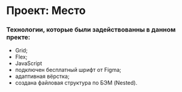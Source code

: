 # Проект: Место

### Технологии, которые были задействованны в данном пректе:
* Grid;
* Flex;
* JavaScript
* подключен бесплатный шрифт от Figma;
* адаптивная вёрстка;
* создана файловая структура по БЭМ (Nested).
